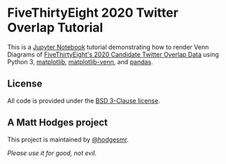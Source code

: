 # FiveThirtyEight 2020 Twitter Overlap Tutorial

This is a [Jupyter Notebook](https://jupyter.org/) tutorial demonstrating how to render Venn Diagrams of [FiveThirtyEight's 2020 Candidate Twitter Overlap Data](https://github.com/fivethirtyeight/twitter-overlap) using Python 3, [matplotlib](https://matplotlib.org/), [matplotlib-venn](https://pypi.org/project/matplotlib-venn/), and [pandas](https://pandas.pydata.org/).

## License

All code is provided under the [BSD 3-Clause license](https://github.com/hodgesmr/fivethirtyeight_2020_twitter_overlap_tutorail/blob/master/LICENSE).

## A Matt Hodges project

This project is maintained by [@hodgesmr](http://twitter.com/hodgesmr).

_Please use it for good, not evil._
